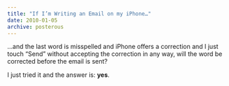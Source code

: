 ```yaml
---
title: "If I’m Writing an Email on my iPhone…"
date: 2010-01-05
archive: posterous
---
```


…and the last word is misspelled and iPhone offers a correction and I just touch “Send” without accepting the correction in any way, will the word be corrected before the email is sent?

I just tried it and the answer is: **yes**.